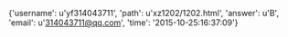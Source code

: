 {'username': u'yf314043711', 'path': u'xz1202/1202.html', 'answer': u'B', 'email': u'314043711@qq.com', 'time': '2015-10-25:16:37:09'}